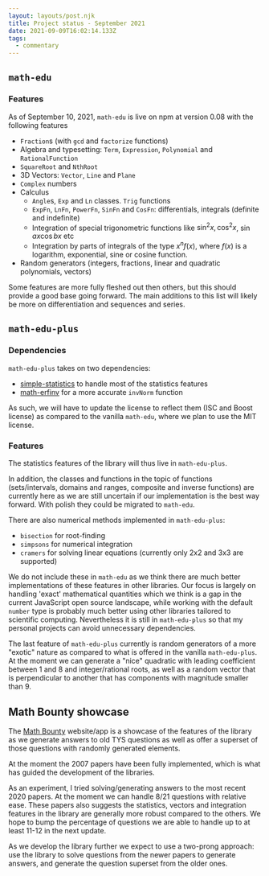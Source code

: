 ```yaml
---
layout: layouts/post.njk
title: Project status - September 2021
date: 2021-09-09T16:02:14.133Z
tags:
  - commentary
---
```

## `math-edu`

### Features

As of September 10, 2021, `math-edu` is live on npm at version 0.08 with the following features
- `Fraction`s (with `gcd` and `factorize` functions)
- Algebra and typesetting: `Term`, `Expression`, `Polynomial` and `RationalFunction`
- `SquareRoot` and `NthRoot`
- 3D Vectors: `Vector`, `Line` and `Plane`
- `Complex` numbers
- Calculus
  - `Angle`s, `Exp` and `Ln` classes. `Trig` functions
  - `ExpFn`, `LnFn`, `PowerFn`, `SinFn` and `CosFn`: differentials, integrals (definite and indefinite)
  - Integration of special trigonometric functions like $\sin^2 x, \cos^2 x$, $\sin ax \cos bx$ etc
  - Integration by parts of integrals of the type $x^n f(x)$, where $f(x)$ is a logarithm, exponential, sine or cosine function.
- Random generators (integers, fractions, linear and quadratic polynomials, vectors)

Some features are more fully fleshed out then others, but this should provide a good base going forward. The main additions to this list will likely be more on differentiation and sequences and series.

## `math-edu-plus`

### Dependencies 

`math-edu-plus` takes on two dependencies:

- [simple-statistics](https://simplestatistics.org/) to handle most of the statistics features
- [math-erfinv](https://github.com/math-io/erfinv) for a more accurate `invNorm` function

As such, we will have to update the license to reflect them (ISC and Boost license) as compared to the vanilla `math-edu`, where we plan to use the MIT license.

### Features

The statistics features of the library will thus live in `math-edu-plus`. 

In addition, the classes and functions in the topic of functions (sets/intervals, domains and ranges, composite and inverse functions) are currently here as we are still uncertain if our implementation is the best way forward. With polish they could be migrated to `math-edu`.

There are also numerical methods implemented in `math-edu-plus`:

- `bisection` for root-finding
- `simpsons` for numerical integration
- `cramers` for solving linear equations (currently only 2x2 and 3x3 are supported)

We do not include these in `math-edu` as we think there are much better implementations of these features in other libraries. Our focus is largely on handling 'exact' mathematical quantities which we think is a gap in the current JavaScript open source landscape, while working with the default `number` type is probably much better using other libraries tailored to scientific computing. Nevertheless it is still in `math-edu-plus` so that my personal projects can avoid unnecessary dependencies.

The last feature of `math-edu-plus` currently is random generators of a more "exotic" nature as compared to what is offered in the vanilla `math-edu-plus`. At the moment we can generate a "nice" quadratic with leading coefficient between 1 and 8 and integer/rational roots, as well as a random vector that is perpendicular to another that has components with magnitude smaller than 9.

## Math Bounty showcase

The [Math Bounty](https://math-bounty.vercel.app) website/app is a showcase of the features of the library as we generate answers to old TYS questions as well as offer a superset of those questions with randomly generated elements. 

At the moment the 2007 papers have been fully implemented, which is what has guided the development of the libraries.

As an experiment, I tried solving/generating answers to the most recent 2020 papers. At the moment we can handle 8/21 questions with relative ease. These papers also suggests the statistics, vectors and integration features in the library are generally more robust compared to the others. We hope to bump the percentage of questions we are able to handle up to at least 11-12 in the next update.

As we develop the library further we expect to use a two-prong approach: use the library to solve questions from the newer papers to generate answers, and generate the question superset from the older ones.






